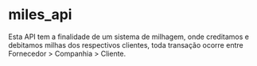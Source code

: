 # miles_api
Esta API tem a finalidade de um sistema de milhagem, onde creditamos e debitamos milhas dos respectivos clientes, toda transação ocorre entre Fornecedor > Companhia > Cliente. 

